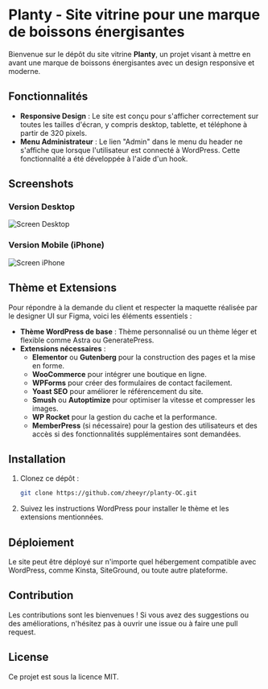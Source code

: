 # Planty - Site vitrine pour une marque de boissons énergisantes

Bienvenue sur le dépôt du site vitrine **Planty**, un projet visant à mettre en avant une marque de boissons énergisantes avec un design responsive et moderne.

## Fonctionnalités

- **Responsive Design** : Le site est conçu pour s'afficher correctement sur toutes les tailles d'écran, y compris desktop, tablette, et téléphone à partir de 320 pixels.
- **Menu Administrateur** : Le lien "Admin" dans le menu du header ne s'affiche que lorsque l'utilisateur est connecté à WordPress. Cette fonctionnalité a été développée à l'aide d'un hook.

## Screenshots

### Version Desktop
![Screen Desktop](https://i.imgur.com/SdTD42V.jpeg)

### Version Mobile (iPhone)
![Screen iPhone](lien_vers_screen_iphone.png)

## Thème et Extensions

Pour répondre à la demande du client et respecter la maquette réalisée par le designer UI sur Figma, voici les éléments essentiels :

- **Thème WordPress de base** : Thème personnalisé ou un thème léger et flexible comme Astra ou GeneratePress.
- **Extensions nécessaires** :
  - **Elementor** ou **Gutenberg** pour la construction des pages et la mise en forme.
  - **WooCommerce** pour intégrer une boutique en ligne.
  - **WPForms** pour créer des formulaires de contact facilement.
  - **Yoast SEO** pour améliorer le référencement du site.
  - **Smush** ou **Autoptimize** pour optimiser la vitesse et compresser les images.
  - **WP Rocket** pour la gestion du cache et la performance.
  - **MemberPress** (si nécessaire) pour la gestion des utilisateurs et des accès si des fonctionnalités supplémentaires sont demandées.

## Installation

1. Clonez ce dépôt :
   ```bash
   git clone https://github.com/zheeyr/planty-OC.git
2. Suivez les instructions WordPress pour installer le thème et les extensions mentionnées.

## Déploiement
Le site peut être déployé sur n'importe quel hébergement compatible avec WordPress, comme Kinsta, SiteGround, ou toute autre plateforme.

## Contribution
Les contributions sont les bienvenues ! Si vous avez des suggestions ou des améliorations, n'hésitez pas à ouvrir une issue ou à faire une pull request.

## License
Ce projet est sous la licence MIT.
